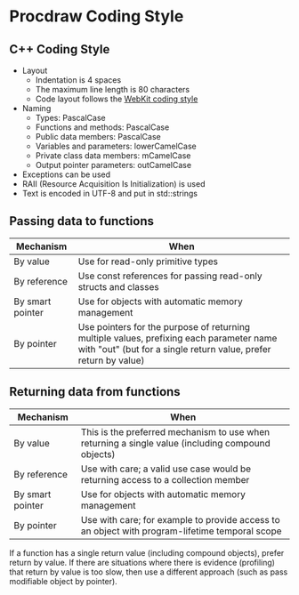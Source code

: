 Procdraw Coding Style
=====================

C++ Coding Style
----------------

* Layout
    * Indentation is 4 spaces
    * The maximum line length is 80 characters
    * Code layout follows the [WebKit coding style](https://webkit.org/code-style-guidelines/)
* Naming
    * Types: PascalCase
    * Functions and methods: PascalCase
    * Public data members: PascalCase
    * Variables and parameters: lowerCamelCase
    * Private class data members: mCamelCase
    * Output pointer parameters: outCamelCase
* Exceptions can be used
* RAII (Resource Acquisition Is Initialization) is used
* Text is encoded in UTF-8 and put in std::strings

Passing data to functions
-------------------------

| Mechanism | When |
|-----------|------|
| By value | Use for read-only primitive types |
| By reference | Use const references for passing read-only structs and classes |
| By smart pointer | Use for objects with automatic memory management |
| By pointer | Use pointers for the purpose of returning multiple values, prefixing each parameter name with "out" (but for a single return value, prefer return by value) |

Returning data from functions
-----------------------------

| Mechanism | When |
|-----------|------|
| By value | This is the preferred mechanism to use when returning a single value (including compound objects) |
| By reference | Use with care; a valid use case would be returning access to a collection member |
| By smart pointer | Use for objects with automatic memory management |
| By pointer | Use with care; for example to provide access to an object with program-lifetime temporal scope |

If a function has a single return value (including compound objects),
prefer return by value. If there are situations where there is evidence
(profiling) that return by value is too slow, then use a different
approach (such as pass modifiable object by pointer).
